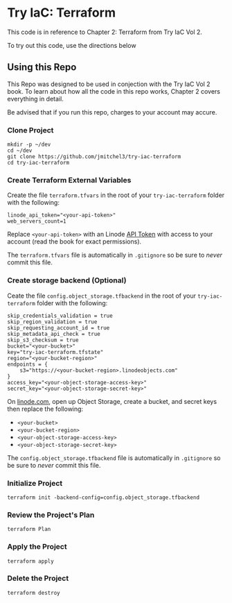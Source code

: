 # Try IaC: Terraform

This code is in reference to Chapter 2: Terraform from  Try IaC Vol 2.

To try out this code, use the directions below

## Using this Repo
This Repo was designed to be used in conjection with the Try IaC Vol 2 book. To learn about how all the code in this repo works, Chapter 2 covers everything in detail.

Be advised that if you run this repo, charges to your account may accure. 

### Clone Project
```
mkdir -p ~/dev
cd ~/dev
git clone https://github.com/jmitchel3/try-iac-terraform
cd try-iac-terraform
```

### Create Terraform External Variables

Create the file `terraform.tfvars` in the root of your `try-iac-terraform` folder with the following:

```
linode_api_token="<your-api-token>"
web_servers_count=1
```

Replace `<your-api-token>` with an Linode [API Token](https://cloud.linode.com/profile/tokens) with access to your account (read the book for exact permissions). 

The `terraform.tfvars` file is automatically in `.gitignore` so be sure to _never_ commit this file.


### Create storage backend (Optional)


Ceate the file `config.object_storage.tfbackend` in the root of your `try-iac-terraform` folder with the following:
```
skip_credentials_validation = true
skip_region_validation = true
skip_requesting_account_id = true
skip_metadata_api_check = true
skip_s3_checksum = true
bucket="<your-bucket>"
key="try-iac-terraform.tfstate"
region="<your-bucket-region>"
endpoints = {
    s3="https://<your-bucket-region>.linodeobjects.com"
}
access_key="<your-object-storage-access-key>"
secret_key="<your-object-storage-secret-key>"
```

On [linode.com](https://linode.com/cfe), open up Object Storage, create a bucket, and secret keys then replace the following:
- `<your-bucket>`
- `<your-bucket-region>`
- `<your-object-storage-access-key>`
- `<your-object-storage-secret-key>`

The `config.object_storage.tfbackend` file is automatically in `.gitignore` so be sure to _never_ commit this file.


### Initialize Project

```
terraform init -backend-config=config.object_storage.tfbackend
```

### Review the Project's Plan

```
terraform Plan
```


### Apply the Project

```
terraform apply
```

### Delete the Project

```
terraform destroy
```